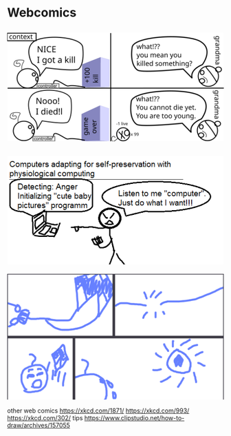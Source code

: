 # Webcomics

![game words](game_words.svg)
---
![physiological computing use case](physiological_computing_use_case.png)
---
![kite](kite.png)

other web comics
<https://xkcd.com/1871/> <https://xkcd.com/993/> <https://xkcd.com/302/>
tips
<https://www.clipstudio.net/how-to-draw/archives/157055>
